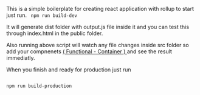 This is a simple boilerplate for creating react application with rollup to start just run.
<code>
npm run build-dev
</code>

It will generate dist folder with output.js file inside it and you can test this through index.html in the public folder.

Also running above script will watch any file changes inside src folder so add your compnenets <u> ( Functional - Container ) </u> and see the result immediatly.


When you finish and ready for production just run 

<code>
npm run build-production
</code>

